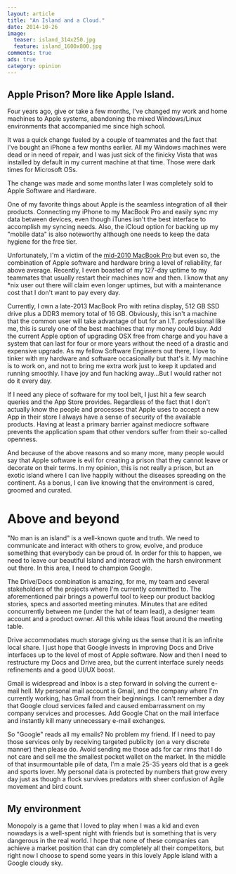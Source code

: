 ```yaml
---
layout: article
title: "An Island and a Cloud."
date: 2014-10-26
image:
  teaser: island_314x250.jpg
  feature: island_1600x800.jpg
comments: true
ads: true
category: opinion
---
```


## Apple Prison? More like Apple Island.

Four years ago, give or take a few months, I've changed my work and home machines to Apple systems, abandoning the mixed Windows/Linux environments that accompanied me since high school.

It was a quick change fueled by a couple of teammates and the fact that I've bought an iPhone a few months earlier. All my Windows machines were dead or in need of repair, and I was just sick of the finicky Vista that was installed by default in my current machine at that time. Those were dark times for Microsoft OSs.

The change was made and some months later I was completely sold to Apple Software and Hardware.

One of my favorite things about Apple is the seamless integration of all their products. Connecting my iPhone to my MacBook Pro and easily sync my data between devices, even though iTunes isn't the best interface to accomplish my syncing needs. Also, the iCloud option for backing up my "mobile data" is also noteworthy although one needs to keep the data hygiene for the free tier.

Unfortunately, I'm a victim of the [mid-2010 MacBook Pro](http://support.apple.com/en-en/TS4088) but even so, the combination of Apple software and hardware bring a level of reliability, far above average. Recently, I even boasted of my 127-day uptime to my teammates that usually restart their machines now and then. I know that any \*nix user out there will claim even longer uptimes, but with a maintenance cost that I don't want to pay every day. 

Currently, I own a late-2013 MacBook Pro with retina display, 512 GB SSD drive plus a DDR3 memory total of 16 GB. Obviously, this isn't a machine that the common user will take advantage of but for an I.T. professional like me, this is surely one of the best machines that my money could buy. Add the current Apple option of upgrading OSX free from charge and you have a system that can last for four or more years without the need of a drastic and expensive upgrade. As my fellow Software Engineers out there, I love to tinker with my hardware and software occasionally but that's it. My machine is to work on, and not to bring me extra work just to keep it updated and running smoothly. I have joy and fun hacking away...But I would rather not do it every day.

If I need any piece of software for my tool belt, I just hit a few search queries and the App Store provides. Regardless of the fact that I don't actually know the people and processes that Apple uses to accept a new App in their store I always have a sense of security of the available products. Having at least a primary barrier against mediocre software prevents the application spam that other vendors suffer from their so-called openness.

And because of the above reasons and so many more, many people would say that Apple software is evil for creating a prison that they cannot leave or decorate on their terms. In my opinion, this is not really a prison, but an exotic island where I can live happily without the diseases spreading on the continent. As a bonus, I can live knowing that the environment is cared, groomed and curated.

# Above and beyond

"No man is an island" is a well-known quote and truth. We need to communicate and interact with others to grow, evolve, and produce something that everybody can be proud of. In order for this to happen, we need to leave our beautiful Island and interact with the harsh environment out there. In this area, I need to champion Google. 

The Drive/Docs combination is amazing, for me, my team and several stakeholders of the projects where I'm currently committed to. The aforementioned pair brings a powerful tool to keep our product backlog stories, specs and assorted meeting minutes. Minutes that are edited concurrently between me (under the hat of team lead), a designer team account and a product owner. All this while ideas float around the meeting table. 

Drive accommodates much storage giving us the sense that it is an infinite local share. I just hope that Google invests in improving Docs and Drive interfaces up to the level of most of Apple software. Now and then I need to restructure my Docs and Drive area, but the current interface surely needs refinements and a good UI/UX boost.

Gmail is widespread and Inbox is a step forward in solving the current e-mail hell. My personal mail account is Gmail, and the company where I'm currently working, has Gmail from their beginnings. I can't remember a day that Google cloud services failed and caused embarrassment on my company services and processes. Add Google Chat on the mail interface and instantly kill many unnecessary e-mail exchanges.

So "Google" reads all my emails? No problem my friend. If I need to pay those services only by receiving targeted publicity (on a very discrete manner) then please do. Avoid sending me those ads for car rims that I do not care and sell me the smallest pocket wallet on the market. In the middle of that insurmountable pile of data, I'm a male 25-35 years old that is a geek and sports lover. My personal data is protected by numbers that grow every day just as though a flock survives predators with sheer confusion of Agile movement and bird count.

## My environment

Monopoly is a game that I loved to play when I was a kid and even nowadays is a well-spent night with friends but is something that is very dangerous in the real world. I hope that none of these companies can achieve a market position that can dry completely all their competitors, but right now I choose to spend some years in this lovely Apple island with a Google cloudy sky.